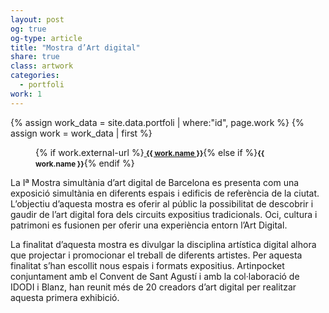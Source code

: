```yaml
---
layout: post
og: true
og-type: article
title: "Mostra d’Art digital" 
share: true
class: artwork
categories:
  - portfoli
work: 1
---
```


{% assign work_data = site.data.portfoli | where:"id", page.work %}
{% assign work = work_data | first %}
<figure>
	<div class="padding-artwork-container">
		<div class="embed-container embed-container_9-16">
			<core-image sizing="cover" class="core-image-size" preload fade src="/images/{{ work.featured-img }}"></core-image>	
		</div>
	</div>
	<figcaption>
		<p>{% if work.external-url %}<a href="{{ work.external-url }}"><small><i class="fa fa-external-link"></i> <strong>{{ work.name }}</strong></small></a>{% else if %}<small><strong>{{ work.name }}</strong></small>{% endif %}</p>
	</figcaption>
</figure>

<!--more-->

La Iª Mostra simultània d’art digital de Barcelona es presenta com una exposició simultània en diferents espais i edificis de referència de la ciutat. L’objectiu d’aquesta mostra es oferir al públic la possibilitat de descobrir i gaudir de l’art digital fora dels circuits expositius tradicionals. Oci, cultura i patrimoni es fusionen per oferir una experiència entorn l’Art Digital.

La finalitat d’aquesta mostra es divulgar la disciplina artística digital alhora que projectar i promocionar el treball de diferents artistes. Per aquesta finalitat s’han escollit nous espais i formats expositius. Artinpocket conjuntament amb el Convent de Sant Agustí i amb la col·laboració de IDODI i Blanz, han reunit més de 20 creadors d’art digital per realitzar aquesta primera exhibició.